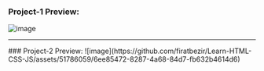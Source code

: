 ### Project-1 Preview:
![image](https://github.com/firatbezir/Learn-HTML-CSS-JS/assets/51786059/00aa2edb-4124-4948-b7c2-8e70065d61fe)
<hr/>
### Project-2 Preview:
![image](https://github.com/firatbezir/Learn-HTML-CSS-JS/assets/51786059/6ee85472-8287-4a68-84d7-fb632b4614d6)

